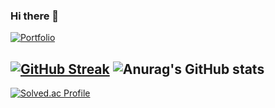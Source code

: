 ### Hi there 👋

[![Portfolio](https://img.shields.io/badge/Portfolio-Nyanpunch.github.io-blue?style=for-the-badge&logo=githubpages)](https://Nyanpunch.github.io)

[![GitHub Streak](https://streak-stats.demolab.com?user=NyanPunch&theme=transparent&hide_border=true&width=400&height=150)](https://git.io/streak-stats)
![Anurag's GitHub stats](https://github-readme-stats.vercel.app/api?username=NyanPunch&show_icons=true&theme=default&hide_border=true&width=100)
---
[![Solved.ac Profile](http://mazassumnida.wtf/api/generate_badge?boj=kkmlouis)](https://solved.ac/kkmlouis)


<!--
**NyanPunch/NyanPunch** is a ✨ _special_ ✨ repository because its `README.md` (this file) appears on your GitHub profile.

Here are some ideas to get you started:

- 🔭 I’m currently working on ...
- 🌱 I’m currently learning ...
- 👯 I’m looking to collaborate on ...
- 🤔 I’m looking for help with ...
- 💬 Ask me about ...
- 📫 How to reach me: ...
- 😄 Pronouns: ...
- ⚡ Fun fact: ...
-->

